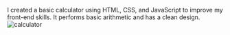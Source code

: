 I created a basic calculator using HTML, CSS, and JavaScript to improve my front-end skills. It performs basic arithmetic and has a clean design.
![calculator](https://github.com/user-attachments/assets/86a4ba3c-4102-44ef-a628-703940cdfdce)
